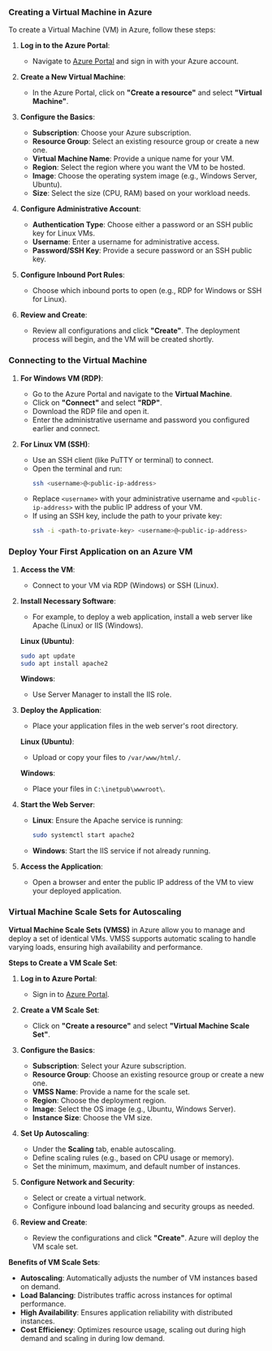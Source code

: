 ### Creating a Virtual Machine in Azure

To create a Virtual Machine (VM) in Azure, follow these steps:

1. **Log in to the Azure Portal**:
   - Navigate to [Azure Portal](https://portal.azure.com/) and sign in with your Azure account.

2. **Create a New Virtual Machine**:
   - In the Azure Portal, click on **"Create a resource"** and select **"Virtual Machine"**.
   
3. **Configure the Basics**:
   - **Subscription**: Choose your Azure subscription.
   - **Resource Group**: Select an existing resource group or create a new one.
   - **Virtual Machine Name**: Provide a unique name for your VM.
   - **Region**: Select the region where you want the VM to be hosted.
   - **Image**: Choose the operating system image (e.g., Windows Server, Ubuntu).
   - **Size**: Select the size (CPU, RAM) based on your workload needs.

4. **Configure Administrative Account**:
   - **Authentication Type**: Choose either a password or an SSH public key for Linux VMs.
   - **Username**: Enter a username for administrative access.
   - **Password/SSH Key**: Provide a secure password or an SSH public key.

5. **Configure Inbound Port Rules**:
   - Choose which inbound ports to open (e.g., RDP for Windows or SSH for Linux).

6. **Review and Create**:
   - Review all configurations and click **"Create"**. The deployment process will begin, and the VM will be created shortly.

### Connecting to the Virtual Machine

1. **For Windows VM (RDP)**:
   - Go to the Azure Portal and navigate to the **Virtual Machine**.
   - Click on **"Connect"** and select **"RDP"**.
   - Download the RDP file and open it.
   - Enter the administrative username and password you configured earlier and connect.

2. **For Linux VM (SSH)**:
   - Use an SSH client (like PuTTY or terminal) to connect.
   - Open the terminal and run:
     ```bash
     ssh <username>@<public-ip-address>
     ```
   - Replace `<username>` with your administrative username and `<public-ip-address>` with the public IP address of your VM.
   - If using an SSH key, include the path to your private key:
     ```bash
     ssh -i <path-to-private-key> <username>@<public-ip-address>
     ```

### Deploy Your First Application on an Azure VM

1. **Access the VM**:
   - Connect to your VM via RDP (Windows) or SSH (Linux).

2. **Install Necessary Software**:
   - For example, to deploy a web application, install a web server like Apache (Linux) or IIS (Windows).
   
   **Linux (Ubuntu)**:
   ```bash
   sudo apt update
   sudo apt install apache2
   ```

   **Windows**:
   - Use Server Manager to install the IIS role.

3. **Deploy the Application**:
   - Place your application files in the web server's root directory.
   
   **Linux (Ubuntu)**:
   - Upload or copy your files to `/var/www/html/`.

   **Windows**:
   - Place your files in `C:\inetpub\wwwroot\`.

4. **Start the Web Server**:
   - **Linux**: Ensure the Apache service is running:
     ```bash
     sudo systemctl start apache2
     ```
   - **Windows**: Start the IIS service if not already running.

5. **Access the Application**:
   - Open a browser and enter the public IP address of the VM to view your deployed application.

### Virtual Machine Scale Sets for Autoscaling

**Virtual Machine Scale Sets (VMSS)** in Azure allow you to manage and deploy a set of identical VMs. VMSS supports automatic scaling to handle varying loads, ensuring high availability and performance.

**Steps to Create a VM Scale Set**:

1. **Log in to Azure Portal**:
   - Sign in to [Azure Portal](https://portal.azure.com/).

2. **Create a VM Scale Set**:
   - Click on **"Create a resource"** and select **"Virtual Machine Scale Set"**.

3. **Configure the Basics**:
   - **Subscription**: Select your Azure subscription.
   - **Resource Group**: Choose an existing resource group or create a new one.
   - **VMSS Name**: Provide a name for the scale set.
   - **Region**: Choose the deployment region.
   - **Image**: Select the OS image (e.g., Ubuntu, Windows Server).
   - **Instance Size**: Choose the VM size.

4. **Set Up Autoscaling**:
   - Under the **Scaling** tab, enable autoscaling.
   - Define scaling rules (e.g., based on CPU usage or memory).
   - Set the minimum, maximum, and default number of instances.

5. **Configure Network and Security**:
   - Select or create a virtual network.
   - Configure inbound load balancing and security groups as needed.

6. **Review and Create**:
   - Review the configurations and click **"Create"**. Azure will deploy the VM scale set.

**Benefits of VM Scale Sets**:
- **Autoscaling**: Automatically adjusts the number of VM instances based on demand.
- **Load Balancing**: Distributes traffic across instances for optimal performance.
- **High Availability**: Ensures application reliability with distributed instances.
- **Cost Efficiency**: Optimizes resource usage, scaling out during high demand and scaling in during low demand.
